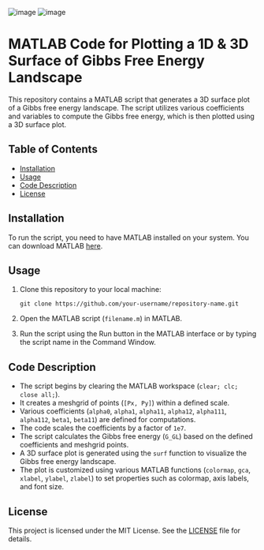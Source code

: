 ![image](https://github.com/mzkhalid039/Landau-Potential/assets/52278972/34ee38ae-ead2-4da2-845c-ed72fb390e3d)   ![image](https://github.com/mzkhalid039/Landau-Potential/assets/52278972/6247209f-944d-403e-b877-c363793262f9)



# MATLAB Code for Plotting a 1D & 3D Surface of Gibbs Free Energy Landscape

This repository contains a MATLAB script that generates a 3D surface plot of a Gibbs free energy landscape. The script utilizes various coefficients and variables to compute the Gibbs free energy, which is then plotted using a 3D surface plot.

## Table of Contents

- [Installation](#installation)
- [Usage](#usage)
- [Code Description](#code-description)
- [License](#license)

## Installation

To run the script, you need to have MATLAB installed on your system. You can download MATLAB [here](https://www.mathworks.com/products/matlab.html).

## Usage

1. Clone this repository to your local machine:
    ```shell
    git clone https://github.com/your-username/repository-name.git
    ```

2. Open the MATLAB script (`filename.m`) in MATLAB.

3. Run the script using the Run button in the MATLAB interface or by typing the script name in the Command Window.

## Code Description

- The script begins by clearing the MATLAB workspace (`clear; clc; close all;`).
- It creates a meshgrid of points (`[Px, Py]`) within a defined scale.
- Various coefficients  (`alpha0`, `alpha1`, `alpha11`, `alpha12`, `alpha111`, `alpha112`, `beta1`, `beta11`) are defined for computations.
- The code scales the coefficients by a factor of `1e7`.
- The script calculates the Gibbs free energy (`G_GL`) based on the defined coefficients and meshgrid points.
- A 3D surface plot is generated using the `surf` function to visualize the Gibbs free energy landscape.
- The plot is customized using various MATLAB functions (`colormap`, `gca`, `xlabel`, `ylabel`, `zlabel`) to set properties such as colormap, axis labels, and font size.

## License

This project is licensed under the MIT License. See the [LICENSE](LICENSE) file for details.
